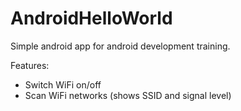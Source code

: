 AndroidHelloWorld
=================

Simple android app for android development training.

Features:
* Switch WiFi on/off
* Scan WiFi networks (shows SSID and signal level)
